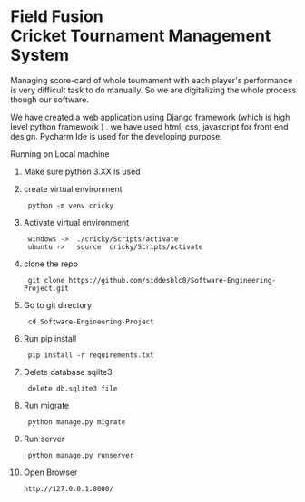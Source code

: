 # Field Fusion <br> **Cricket Tournament Management System**

Managing score-card of whole tournament with each player's performance is very difficult task to do manually. So we are digitalizing the whole process though our software.

We have created a web application using Django framework (which is high level python framework ) . we have used html, css, javascript for front end design. Pycharm Ide is used for the developing purpose.

Running on Local machine

1. Make sure python 3.XX is used

2. create virtual environment

        python -m venv cricky

3. Activate virtual environment

        windows ->  ./cricky/Scripts/activate
        ubuntu ->   source  cricky/Scripts/activate

4. clone the repo

        git clone https://github.com/siddeshlc8/Software-Engineering-Project.git

5. Go to git directory

        cd Software-Engineering-Project

6. Run pip install

        pip install -r requirements.txt

7. Delete database sqilte3

        delete db.sqlite3 file

8. Run migrate

        python manage.py migrate

9. Run server

        python manage.py runserver

10. Open Browser

        http://127.0.0.1:8000/
